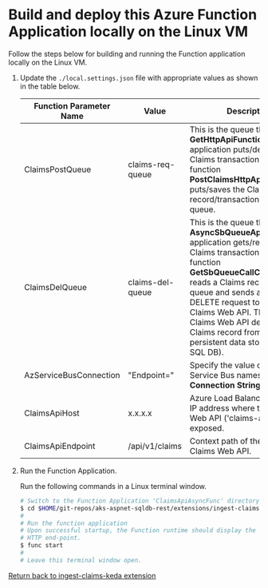 # Build and deploy this Azure Function Application locally on the Linux VM

Follow the steps below for building and running the Function application locally on the Linux VM.

1. Update the `./local.settings.json` file with appropriate values as shown in the table below.

   Function Parameter Name | Value | Description
   ----------------------- | ----- | -----------
   ClaimsPostQueue | claims-req-queue | This is the queue the **GetHttpApiFunctions** application puts/delivers the Claims transactions to.  The function **PostClaimsHttpApiToSbQueue** puts/saves the Claims record/transaction into this queue.
   ClaimsDelQueue | claims-del-queue | This is the queue the **AsyncSbQueueApiFunc** application gets/reads the Claims transactions from.  The function **GetSbQueueCallClaimsDelApi** reads a Claims record from this queue and sends a HTTP DELETE request to the backend Claims Web API.  The backend Claims Web API deletes the Claims record from the persistent data store (Azure SQL DB).
   AzServiceBusConnection | "Endpoint=" | Specify the value of Azure Service Bus namespace **Connection String**.
   ClaimsApiHost | x.x.x.x | Azure Load Balancer **Service** IP address where the Claims Web API ('claims-api-svc') is exposed.
   ClaimsApiEndpoint | /api/v1/claims | Context path of the backend Claims Web API.

2. Run the Function Application.

   Run the following commands in a Linux terminal window.
   ```bash
   # Switch to the Function Application 'ClaimsApiAsyncFunc' directory
   $ cd $HOME/git-repos/aks-aspnet-sqldb-rest/extensions/ingest-claims-keda/ClaimsApiAsyncFunc
   #
   # Run the function application
   # Upon successful startup, the Function runtime should display the URL to access the Claims
   # HTTP end-point.
   $ func start
   #
   # Leave this terminal window open.

[Return back to ingest-claims-keda extension](../#c-build-and-test-the-azure-function-applications-locally-on-the-linux-vm)

